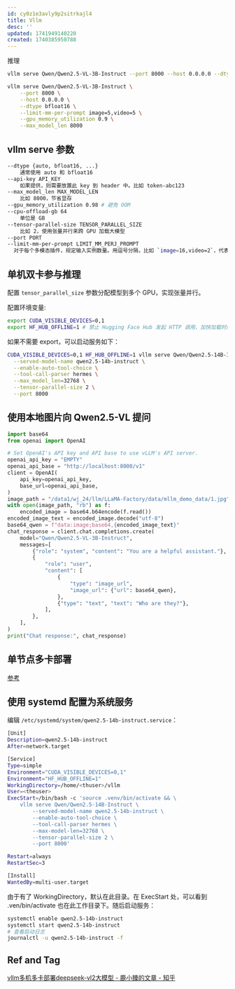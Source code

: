 ```yaml
---
id: cy0z1e3avly9p2sitrkajl4
title: Vllm
desc: ''
updated: 1741949140220
created: 1740385950788
---
```


推理

```bash
vllm serve Qwen/Qwen2.5-VL-3B-Instruct --port 8000 --host 0.0.0.0 --dtype bfloat16 --limit-mm-per-prompt image=5,video=5
```

```bash
vllm serve Qwen/Qwen2.5-VL-3B-Instruct \
    --port 8000 \
    --host 0.0.0.0 \
    --dtype bfloat16 \
    --limit-mm-per-prompt image=5,video=5 \
    --gpu_memory_utilization 0.9 \
    --max_model_len 8000
```

## vllm serve 参数

```bash
--dtype {auto, bfloat16, ...}
    通常使用 auto 和 bfloat16
--api-key API_KEY
    如果提供，则需要放置此 key 到 header 中。比如 token-abc123
--max_model_len MAX_MODEL_LEN
    比如 8000，节省显存
--gpu_memory_utilization 0.98 # 避免 OOM
--cpu-offload-gb 64
    单位是 GB
--tensor-parallel-size TENSOR_PARALLEL_SIZE
    比如 2，使用张量并行来跨 GPU 加载大模型
--port PORT
--limit-mm-per-prompt LIMIT_MM_PERJ_PROMPT
  对于每个多模态插件，规定输入实例数量。用逗号分隔，比如 `image=16,video=2`，代表每个提示词最多 16 帐图片，2 个视频。每个模态默认为 1。
```


## 单机双卡参与推理

配置 `tensor_parallel_size` 参数分配模型到多个 GPU，实现张量并行。

配置环境变量: 
```bash
export CUDA_VISIBLE_DEVICES=0,1
export HF_HUB_OFFLINE=1 # 禁止 Hugging Face Hub 发起 HTTP 调用，加快加载时间
```

如果不需要 export，可以启动服务如下：
```bash
CUDA_VISIBLE_DEVICES=0,1 HF_HUB_OFFLINE=1 vllm serve Qwen/Qwen2.5-14B-Instruct \
  --served-model-name qwen2.5-14b-instruct \
  --enable-auto-tool-choice \
  --tool-call-parser hermes \
  --max_model_len=32768 \
  --tensor-parallel-size 2 \
  --port 8000
```

## 使用本地图片向 Qwen2.5-VL 提问

```py
import base64
from openai import OpenAI

# Set OpenAI's API key and API base to use vLLM's API server.
openai_api_key = "EMPTY"
openai_api_base = "http://localhost:8000/v1"
client = OpenAI(
    api_key=openai_api_key,
    base_url=openai_api_base,
)
image_path = "/data1/wj_24/llm/LLaMA-Factory/data/mllm_demo_data/1.jpg"
with open(image_path, "rb") as f:
    encoded_image = base64.b64encode(f.read())
encoded_image_text = encoded_image.decode("utf-8")
base64_qwen = f"data:image;base64,{encoded_image_text}"
chat_response = client.chat.completions.create(
    model="Qwen/Qwen2.5-VL-3B-Instruct",
    messages=[
        {"role": "system", "content": "You are a helpful assistant."},
        {
            "role": "user",
            "content": [
                {
                    "type": "image_url",
                    "image_url": {"url": base64_qwen},
                },
                {"type": "text", "text": "Who are they?"},
            ],
        },
    ],
)
print("Chat response:", chat_response)
```

## 单节点多卡部署

[参考](https://blog.frognew.com/2024/10/multi-gpu-distributed-serving-qwen-2.5-14b-instruct.html)


## 使用 systemd 配置为系统服务

编辑 `/etc/systemd/system/qwen2.5-14b-instruct.service`：

```bash
[Unit]
Description=qwen2.5-14b-instruct
After=network.target

[Service]
Type=simple
Environment="CUDA_VISIBLE_DEVICES=0,1"
Environment="HF_HUB_OFFLINE=1"
WorkingDirectory=/home/<thuser>/vllm
User=<theuser>
ExecStart=/bin/bash -c 'source .venv/bin/activate && \
    vllm serve Qwen/Qwen2.5-14B-Instruct \
        --served-model-name qwen2.5-14b-instruct \
        --enable-auto-tool-choice \
        --tool-call-parser hermes \
        --max-model-len=32768 \
        --tensor-parallel-size 2 \
        --port 8000'

Restart=always
RestartSec=3

[Install]
WantedBy=multi-user.target
```

由于有了 WorkingDirectory，默认在此目录。在 ExecStart 处，可以看到 .ven/bin/activate 也在此工作目录下。随后启动服务：

```bash
systemctl enable qwen2.5-14b-instruct
systemctl start qwen2.5-14b-instruct
# 查看启动日志
journalctl -u qwen2.5-14b-instruct -f
```

## Ref and Tag

[]()
[vllm多机多卡部署deepseek-vl2大模型 - 鹿小臻的文章 - 知乎](https://zhuanlan.zhihu.com/p/23184220175)